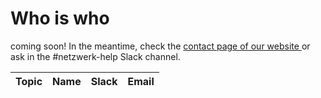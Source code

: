 # Who is who

coming soon! In the meantime, check the [contact page of our website ](https://correlaid.org/en/contact/)or ask in the \#netzwerk-help Slack channel. 

| Topic | Name | Slack | Email |
| :--- | :--- | :--- | :--- |




